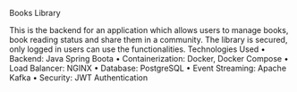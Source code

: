 Books Library

This is the backend for an application which allows users to manage books, book reading status and share them in a community. The library is secured, only logged in users can use the functionalities.
Technologies Used
•	Backend: Java Spring Boota
•	Containerization: Docker, Docker Compose
•	Load Balancer: NGINX
•	Database: PostgreSQL
•	Event Streaming: Apache Kafka
•	Security: JWT Authentication






